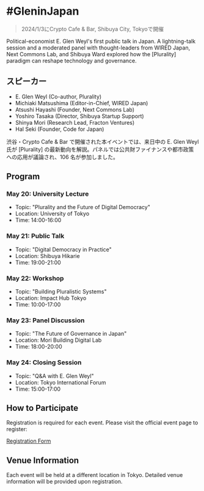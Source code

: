 # #GleninJapan

> 2024/1/3にCrypto Cafe & Bar, Shibuya City, Tokyoで開催

Political-economist E. Glen Weyl's first public talk in Japan.  A lightning-talk session and a moderated panel with thought-leaders from WIRED Japan, Next Commons Lab, and Shibuya Ward explored how the [Plurality] paradigm can reshape technology and governance.

## スピーカー

- E. Glen Weyl (Co-author, Plurality)
- Michiaki Matsushima (Editor-in-Chief, WIRED Japan)
- Atsushi Hayashi (Founder, Next Commons Lab)
- Yoshiro Tasaka (Director, Shibuya Startup Support)
- Shinya Mori (Research Lead, Fracton Ventures)
- Hal Seki (Founder, Code for Japan)


渋谷・Crypto Cafe & Bar で開催された本イベントでは、来日中の E. Glen Weyl 氏が [Plurality] の最新動向を解説。パネルでは公共財ファイナンスや都市政策への応用が議論され、106 名が参加しました。

## Program

### May 20: University Lecture

- Topic: "Plurality and the Future of Digital Democracy"
- Location: University of Tokyo
- Time: 14:00-16:00

### May 21: Public Talk

- Topic: "Digital Democracy in Practice"
- Location: Shibuya Hikarie
- Time: 19:00-21:00

### May 22: Workshop

- Topic: "Building Pluralistic Systems"
- Location: Impact Hub Tokyo
- Time: 10:00-17:00

### May 23: Panel Discussion

- Topic: "The Future of Governance in Japan"
- Location: Mori Building Digital Lab
- Time: 18:00-20:00

### May 24: Closing Session

- Topic: "Q&A with E. Glen Weyl"
- Location: Tokyo International Forum
- Time: 15:00-17:00

## How to Participate

Registration is required for each event. Please visit the official event page to register:

[Registration Form](https://plurality.net/glen-in-japan-2024)

## Venue Information

Each event will be held at a different location in Tokyo. Detailed venue information will be provided upon registration.
